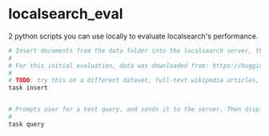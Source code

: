 # localsearch_eval

2 python scripts you can use locally to evaluate localsearch's performance.

```bash
# Insert documents from the data folder into the localsearch server, thens runs a single "Index" command
# 
# For this initial evaluation, data was downloaded from: https://huggingface.co/datasets/wikitext
# 
# TODO: try this on a different dataset, full-text wikipedia articles, not just samples designed for text-generation models
task insert 


# Prompts user for a text query, and sends it to the server. Then displays the resulting documents with their scores and content.
# 
task query
```